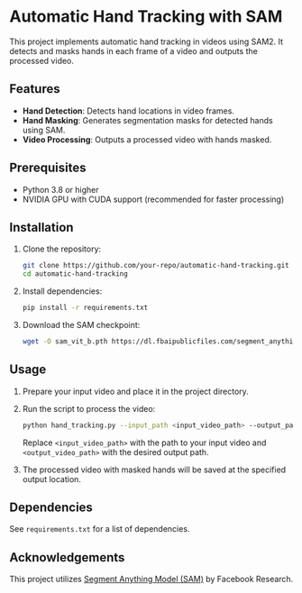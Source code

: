 
# Automatic Hand Tracking with SAM

This project implements automatic hand tracking in videos using SAM2. It detects and masks hands in each frame of a video and outputs the processed video.

## Features
- **Hand Detection**: Detects hand locations in video frames.
- **Hand Masking**: Generates segmentation masks for detected hands using SAM.
- **Video Processing**: Outputs a processed video with hands masked.

## Prerequisites
- Python 3.8 or higher
- NVIDIA GPU with CUDA support (recommended for faster processing)

## Installation

1. Clone the repository:

   ```bash
   git clone https://github.com/your-repo/automatic-hand-tracking.git
   cd automatic-hand-tracking
   ```

2. Install dependencies:

   ```bash
   pip install -r requirements.txt
   ```

3. Download the SAM checkpoint:

   ```bash
   wget -O sam_vit_b.pth https://dl.fbaipublicfiles.com/segment_anything/sam_vit_b_01ec64.pth
   ```

## Usage

1. Prepare your input video and place it in the project directory.

2. Run the script to process the video:

   ```bash
   python hand_tracking.py --input_path <input_video_path> --output_path <output_video_path>
   ```

   Replace `<input_video_path>` with the path to your input video and `<output_video_path>` with the desired output path.

3. The processed video with masked hands will be saved at the specified output location.

## Dependencies
See `requirements.txt` for a list of dependencies.

## Acknowledgements
This project utilizes [Segment Anything Model (SAM)](https://github.com/facebookresearch/segment-anything) by Facebook Research.
